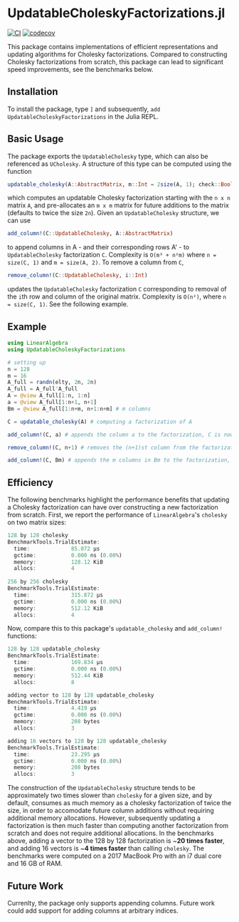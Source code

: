 # UpdatableCholeskyFactorizations.jl
[![CI](https://github.com/SebastianAment/UpdatableCholeskyFactorizations.jl/actions/workflows/CI.yml/badge.svg)](https://github.com/SebastianAment/UpdatableCholeskyFactorizations.jl/actions/workflows/CI.yml)
[![codecov](https://codecov.io/gh/SebastianAment/UpdatableCholeskyFactorizations.jl/branch/main/graph/badge.svg?token=8L49I28I73)](https://codecov.io/gh/SebastianAment/UpdatableCholeskyFactorizations.jl)

This package contains implementations of efficient representations and updating algorithms for Cholesky factorizations.
Compared to constructing Cholesky factorizations from scratch, this package can lead to significant speed improvements, see the benchmarks below.

## Installation
To install the package, type `]` and subsequently, `add UpdatableCholeskyFactorizations` in the Julia REPL.

## Basic Usage
The package exports the `UpdatableCholesky` type, which can also be referenced as `UCholesky`. 
A structure of this type can be computed using the function
```julia
updatable_cholesky(A::AbstractMatrix, m::Int = 2size(A, 1); check::Bool = true),
```
which computes an updatable Cholesky factorization starting with the `n x n` matrix `A`,
and pre-allocates an `m x m` matrix for future additions to the matrix (defaults to twice the size `2n`).
Given an `UpdatableCholesky` structure,
we can use
```julia
add_column!(C::UpdatableCholesky, A::AbstractMatrix)
```
to append columns in A - and their corresponding rows A' - to `UpdatableCholesky` factorization `C`. Complexity is `O(m³ + n²m)` where `n = size(C, 1)` and `m = size(A, 2)`.
To remove a column from `C`,
```julia
remove_column!(C::UpdatableCholesky, i::Int)
```
updates the `UpdatableCholesky` factorization `C` corresponding to removal of the
`i`th row and column of the original matrix. Complexity is `O(n²)`, where `n = size(C, 1)`.
See the following example.

## Example
```julia
using LinearAlgebra
using UpdatableCholeskyFactorizations

# setting up 
n = 128
m = 16
A_full = randn(elty, 2n, 2n)
A_full = A_full'A_full
A = @view A_full[1:n, 1:n]
a = @view A_full[1:n+1, n+1]
Bm = @view A_full[1:n+m, n+1:n+m] # m columns

C = updatable_cholesky(A) # computing a factorization of A

add_column!(C, a) # appends the column a to the factorization, C is now a factorization of A_full[1:n+1, 1:n+1]

remove_column!(C, n+1) # removes the (n+1)st column from the factorization, C is now a factorization of A_full[1:n, 1:n]

add_column!(C, Bm) # appends the m columns in Bm to the factorization, C is now a factorization of A_full[1:n+m, 1:n+m]

```

## Efficiency

The following benchmarks highlight the performance benefits that updating a Cholesky factorization can have over constructing a new factorization from scratch.
First, we report the performance of `LinearAlgebra`'s `cholesky` on two matrix sizes:
```julia
128 by 128 cholesky
BenchmarkTools.TrialEstimate: 
  time:             85.072 μs
  gctime:           0.000 ns (0.00%)
  memory:           128.12 KiB
  allocs:           4
  
256 by 256 cholesky
BenchmarkTools.TrialEstimate: 
  time:             315.872 μs
  gctime:           0.000 ns (0.00%)
  memory:           512.12 KiB
  allocs:           4
```
Now, compare this to this package's `updatable_cholesky` and `add_column!` functions:
```julia
128 by 128 updatable_cholesky
BenchmarkTools.TrialEstimate: 
  time:             169.834 μs
  gctime:           0.000 ns (0.00%)
  memory:           512.44 KiB
  allocs:           8

adding vector to 128 by 128 updatable_cholesky
BenchmarkTools.TrialEstimate: 
  time:             4.419 μs
  gctime:           0.000 ns (0.00%)
  memory:           208 bytes
  allocs:           3

adding 16 vectors to 128 by 128 updatable_cholesky
BenchmarkTools.TrialEstimate: 
  time:             23.295 μs
  gctime:           0.000 ns (0.00%)
  memory:           208 bytes
  allocs:           3
```
The construction of the `UpdatableCholesky` structure tends to be approximately two times slower than `cholesky` for a given size,
and by default, consumes as much memory as a cholesky factorization of twice the size, in order to accomodate future column additions without requiring additional memory allocations.
However, subsequently updating a factorization is then much faster than computing another factorization from scratch and does not require additional allocations.
In the benchmarks above, adding a vector to the 128 by 128 factorization is ~**20 times faster**,
and adding 16 vectors is ~**4 times faster** than calling `cholesky`.
The benchmarks were computed on a 2017 MacBook Pro with an i7 dual core and 16 GB of RAM.

## Future Work
Currenlty, the package only supports appending columns. Future work could add support for adding columns at arbitrary indices.


